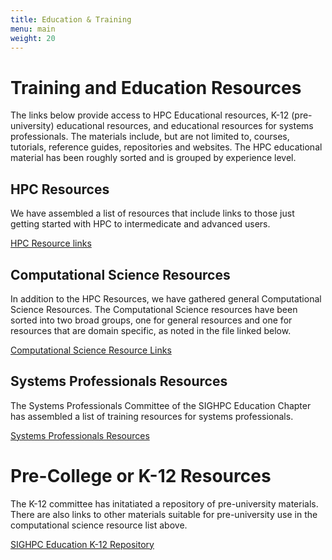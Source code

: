 ```yaml
---
title: Education & Training
menu: main
weight: 20
---
```


# Training and Education Resources

The links below provide access to HPC Educational resources, K-12 (pre-university) educational resources, and educational resources for systems professionals. 
The materials include, but are not limited to, courses, tutorials, reference guides, repositories and websites. The HPC educational material has been roughly sorted and is grouped by experience level.

## HPC Resources

We have assembled a list of resources that include links to those just getting started with HPC to intermedicate and advanced users.

[HPC Resource links](./hpcresources)

## Computational Science Resources

In addition to the HPC Resources, we have gathered 
general Computational Science Resources. The Computational Science resources have been sorted into two broad groups, one for general resources and one for resources that are domain specific, as noted in the file linked below.

[Computational Science Resource Links](./compsciresources)

## Systems Professionals Resources

The Systems Professionals Committee of the SIGHPC Education Chapter has assembled a list of training resources for systems professionals.

[Systems Professionals Resources](./systems)

# Pre-College or K-12 Resources

The K-12 committee has initatiated a repository of pre-university materials.  There are also links to other materials suitable for pre-university use in the computational science resource list above.

[SIGHPC Education K-12 Repository](https://github.com/SIGHPC-Education-Chapter)




